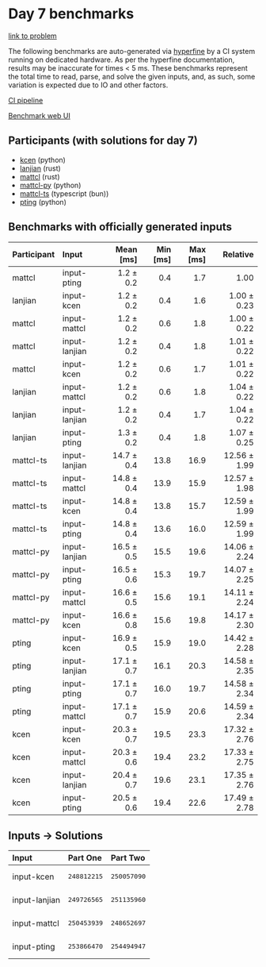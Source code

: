 # Day 7 benchmarks

[link to problem](https://adventofcode.com/2023/day/7)

The following benchmarks are auto-generated via
[hyperfine](https://github.com/sharkdp/hyperfine) by a CI system running on
dedicated hardware. As per the hyperfine documentation, results may be
inaccurate for times < 5 ms. These benchmarks represent the total time to read,
parse, and solve the given inputs, and, as such, some variation is expected due
to IO and other factors.

[CI pipeline](http://ci.papercode.net:8080/teams/main/pipelines/aoc2023)

[Benchmark web UI](https://aoc.ancalagon.black)


## Participants (with solutions for day 7)

- [kcen](https://github.com/kcen/aoc2023) (python)
- [lanjian](https://github.com/lanjian/aoc-2023) (rust)
- [mattcl](https://github.com/mattcl/aoc2023) (rust)
- [mattcl-py](https://github.com/mattcl/aoc2023-py) (python)
- [mattcl-ts](https://github.com/mattcl/aoc2023-js) (typescript (bun))
- [pting](https://github.com/pting/aoc2023) (python)


## Benchmarks with officially generated inputs

| Participant | Input | Mean [ms] | Min [ms] | Max [ms] | Relative |
|:---|:---|---:|---:|---:|---:|
| mattcl | input-pting | 1.2 ± 0.2 | 0.4 | 1.7 | 1.00 |
| lanjian | input-kcen | 1.2 ± 0.2 | 0.4 | 1.6 | 1.00 ± 0.23 |
| mattcl | input-mattcl | 1.2 ± 0.2 | 0.6 | 1.8 | 1.00 ± 0.22 |
| mattcl | input-lanjian | 1.2 ± 0.2 | 0.4 | 1.8 | 1.01 ± 0.22 |
| mattcl | input-kcen | 1.2 ± 0.2 | 0.6 | 1.7 | 1.01 ± 0.22 |
| lanjian | input-mattcl | 1.2 ± 0.2 | 0.6 | 1.8 | 1.04 ± 0.22 |
| lanjian | input-lanjian | 1.2 ± 0.2 | 0.4 | 1.7 | 1.04 ± 0.22 |
| lanjian | input-pting | 1.3 ± 0.2 | 0.4 | 1.8 | 1.07 ± 0.25 |
| mattcl-ts | input-lanjian | 14.7 ± 0.4 | 13.8 | 16.9 | 12.56 ± 1.99 |
| mattcl-ts | input-mattcl | 14.8 ± 0.4 | 13.9 | 15.9 | 12.57 ± 1.98 |
| mattcl-ts | input-kcen | 14.8 ± 0.4 | 13.8 | 15.7 | 12.59 ± 1.99 |
| mattcl-ts | input-pting | 14.8 ± 0.4 | 13.6 | 16.0 | 12.59 ± 1.99 |
| mattcl-py | input-lanjian | 16.5 ± 0.5 | 15.5 | 19.6 | 14.06 ± 2.24 |
| mattcl-py | input-pting | 16.5 ± 0.6 | 15.3 | 19.7 | 14.07 ± 2.25 |
| mattcl-py | input-mattcl | 16.6 ± 0.5 | 15.6 | 19.1 | 14.11 ± 2.24 |
| mattcl-py | input-kcen | 16.6 ± 0.8 | 15.6 | 19.8 | 14.17 ± 2.30 |
| pting | input-kcen | 16.9 ± 0.5 | 15.9 | 19.0 | 14.42 ± 2.28 |
| pting | input-lanjian | 17.1 ± 0.7 | 16.1 | 20.3 | 14.58 ± 2.35 |
| pting | input-pting | 17.1 ± 0.7 | 16.0 | 19.7 | 14.58 ± 2.34 |
| pting | input-mattcl | 17.1 ± 0.7 | 15.9 | 20.6 | 14.59 ± 2.34 |
| kcen | input-kcen | 20.3 ± 0.7 | 19.5 | 23.3 | 17.32 ± 2.76 |
| kcen | input-mattcl | 20.3 ± 0.6 | 19.4 | 23.2 | 17.33 ± 2.75 |
| kcen | input-lanjian | 20.4 ± 0.7 | 19.6 | 23.1 | 17.35 ± 2.76 |
| kcen | input-pting | 20.5 ± 0.6 | 19.4 | 22.6 | 17.49 ± 2.78 |


## Inputs -> Solutions

| Input | Part One | Part Two |
|:---|:---|:---|
|input-kcen|<pre>248812215</pre>|<pre>250057090</pre>|
|input-lanjian|<pre>249726565</pre>|<pre>251135960</pre>|
|input-mattcl|<pre>250453939</pre>|<pre>248652697</pre>|
|input-pting|<pre>253866470</pre>|<pre>254494947</pre>|